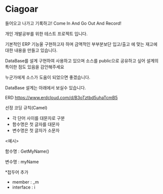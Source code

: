 # Ciagoar
들어오고 나가고 기록하고! Come In And Go Out And Record!

개인 개발공부를 위한 테스트 프로젝트 입니다. 

기본적인 ERP 기능울 구현하고자 하며 금액적인 부부분보단 
입고/출고 에 맞는 재고에 대한 내용을 만들고 있습니다. 

DataBase를 설계 구현하여 사용하고 있으며 
소스를 public으로 공유하고 싶어 설계의 특이한 점도 있음을 감안해주세요 

누군가에게 소스가 도움이 되었으면 좋겠습니다.

DataBase 설계는 아래에서 보실수 있습니다. 

ERD https://www.erdcloud.com/d/B3oTztbd5uhaTcmB5


선정 코딩 규칙(Camel)
* 각 단어 사이를 대문자로 구분
* 함수명은 첫 글자를 대문자 
* 변수명은 첫 글자가 소문자 

<예시>

함수명 : GetMyName()

변수명 : myName


*접두어 추가
 - member : _m
 - interface : i
